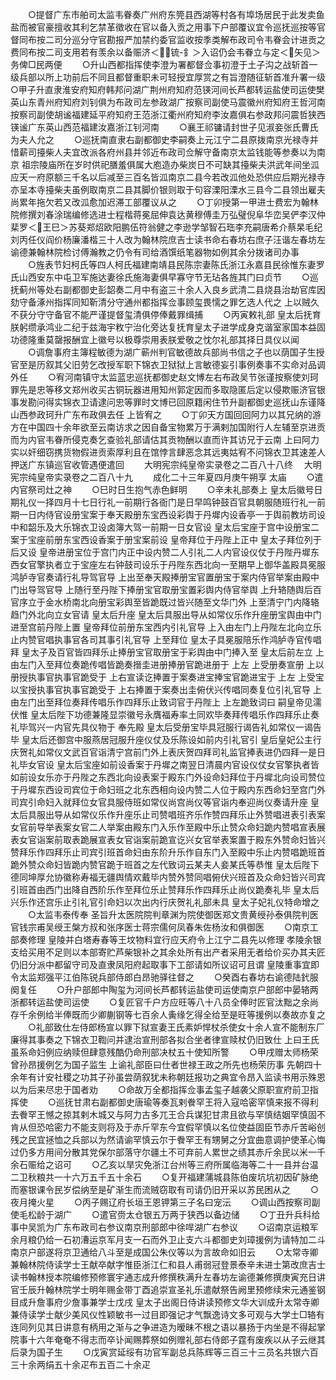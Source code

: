 <!-- { "loadSidebar": true } -->
　　○提督广东市舶司太监韦眷奏广州府东筦县西湖等村各有埠场居民于此发卖鱼盐而被官豪擅收其利乞禁革徵收在官以备入贡之用事下户部覆议宜令巡抚巡按等官督同布按二司分巡分守官勘报严加禁约委官监收按季类解布政司令韦眷会计进贡之费同布按二司支用若有羡余以备赈济＜锍-釒＞入诏仍会韦眷立与定＜矢见＞务俾□民两便
　　○升山西都指挥使李澄为署都督佥事初澄于土子沟之战斩首一级兵部以所上功前后不同且都督重职未可轻授宜厚赏之有旨澄随征斩首准升署一级○甲子升直隶淮安府知府韩邦问湖广荆州府知府范锳河间长芦都转运盐使司运使樊英山东青州府知府刘钊俱为布政司左参政湖广按察司副使马震徽州府知府王哲河南按察司副使胡谧福建延平府知府王范浙江衢州府知府李汝嘉俱右参政邦问震哲狭西锳谧广东英山西范福建汝嘉浙江钊河南
　　○襄王祁镛请封世子见淑妾张氏曹氏为夫人允之
　　○巡抚南直隶右副都御史李嗣奏上元江宁二县原拨南京光禄寺并惜薪司擡柴人夫宜改派各府州县并邻近布政司佥解守备南京太监钱能等参奏以为南京  祖宗陵庙所在岁时供祀膳羞俱属大庖造办柴炭日不可缺其擡柴夫洪武年间坐泒应天一府原额三千名以后减至三百名皆泒南京二县今若改泒他处恐供应后期光禄寺亦呈本寺擡柴夫虽例取南京二县其脚价银则取于句容溧阳溧水三县今二县领出雇夫尚累年拖欠若又改泒愈加迟滞工部覆议从之
　　○丁卯授第一甲进士费宏为翰林院修撰刘春涂瑞编修选进士程楷蒋冕屈伸袁达黄穆傅圭万弘璧倪阜华峦吴俨李汉仲棐罗＜王巳＞苏葵郑炤欧阳鹏伍符翁健之李逊学邹智石珤李充嗣唐希介蔡杲毛纪刘丙任仪阎价杨廉潘楷三十人改为翰林院庶吉士读书命右春坊右庶子汪谐左春坊左谕德兼翰林院检讨傅瀚教之仍令有司给酒馔纸笔器物如例其余分拨诸司办事
　　○旌表节妇柯氏等四人柯氏福建南靖县民陈宗妻陈氏浙江永嘉县民徐惟东妻罗氏山西安东中屯卫军施达妻徐氏施海妻俱早寡守节无玷各旌其门曰贞节
　　○巡抚蓟州等处右副都御史彭韶奏二月中有盗三十余人入良乡武清二县烧县治劫官库因劾守备涿州指挥同知靳清分守通州都指挥佥事顾玺畏懦之罪乞选人代之  上以贼久不获分守守备官不能严谨提督玺清俱停俸戴罪缉捕
　　○丙寅敕礼部  皇太后抚育朕躬缵承鸿业二纪于兹海宇敉宁治化旁达复抚育皇太子进学成身克谐室家国本益固功德隆重莫罄报酬宜上徽号以极尊崇用表朕爱敬之忱尔礼部其择日具仪以闻
　　○调詹事府主簿程敏德为湖广蕲州判官敏德故兵部尚书信之子也以荫国子生授官至是历叙其父旧劳乞改授军职下锦衣卫狱狱上言敏德妄引事例奏事不实命对品调外任
　　○宥河南镇守太监蓝忠巡抚都御史赵文博左右布政吴节张谨按察使刘珂罪先是忠等移文郑州收买古铜玩器进用知州郭定因而多取隐匿后定以侵欺赈济官银事发勘问得实锦衣卫请逮问忠等罪时文博已回原籍闲住节升副都御史巡抚山东谨降山西参政珂升广东布政俱去任  上皆宥之
　　○丁卯天方国回回阿力以其兄纳的游方在中国四十余年欲至云南访求之因自备宝物累万于满剌加国附行人左辅至京进贡而为内官韦眷所侵克奏乞查验礼部请估其贡物酬以直而许其访兄于云南  上曰阿力实以奸细窃携货物假进贡索厚利且在馆悖言肆恶念其远夷姑宥不问锦衣卫其速差人押送广东镇巡官收管遇便遣回
　　大明宪宗纯皇帝实录卷之二百八十八终
　大明宪宗纯皇帝实录卷之二百八十九
　　成化二十三年夏四月庚午朔享  太庙
　　○遣内官祭司灶之神
　　○巳时日生抱气赤色鲜明
　　○辛未礼部奏上  皇太后徽号日期礼仪一择四月十七日行礼一前期行各衙门是日早鸣钟鼓百官具朝服随班行礼一前期一日内侍官设册宝案于奉天殿册东宝西设彩舆于丹墀内设香亭一于舆前教坊司设中和韶乐及大乐锦衣卫设卤簿大驾一前期一日女官设  皇太后宝座于宫中设册宝二案于宝座前册东宝西设香案于册宝案前设  皇帝拜位于丹陛上正中  皇太子拜位列于后又设  皇帝进册宝位于宫门内正中设内赞二人引礼二人内官设仪仗于丹陛丹墀东西女官擎执者立于宝座左右钟鼓司设乐于丹陛东西北向一至期早上御华盖殿具冕服鸿胪寺官奏请行礼导驾官导  上出至奉天殿捧册宝官置册宝于案内侍官举案由殿中门出导驾官导  上随行至丹陛下捧册宝官取册宝置彩舆内侍官举舆  上升辂随舆后百官序立于金水桥南北向册宝彩舆至皆跪既过皆兴随至文华门外  上至清宁门内降辂趋门外北向立女官请  皇太后升座  皇太后具服出导从如常仪乐作升座册宝舆由中门进至宫前丹陛上置  皇帝拜位前册东宝西内引礼官导  上入由左门上丹陛左北向立乐止内赞官唱执事官各司其事引礼官导  上至拜位  皇太子具冕服陪乐作鸿胪寺官传唱拜  皇太子及百官皆四拜乐止捧册宝官取册宝于彩舆由中门捧入至  皇太后前左立  上由左门入至拜位奏跪传唱皆跪奏搢圭进册捧册官跪进册于  上左  上受册奏宣册  上以册授执事官执事官跪受于  上右宣读讫捧置于案奏进宝捧宝官跪进宝于  上左  上受宝以宝授执事官执事官跪受于  上右捧置于案奏出圭俯伏兴传唱同奏复位引礼官导  上由左门出至拜位奏拜传唱乐作四拜乐止致词官于丹陛上  上左跪致词曰  嗣皇帝见濡伏惟  皇太后陛下功德兼隆显崇徽号永膺福寿率土同欢毕奏拜传唱乐作四拜乐止奏礼毕驾兴一内官先具仪物于  奉先殿  皇太后受册宝毕具冠服行谒告礼如常仪一谒告毕  皇太后还御宫中服燕居冠服升座仪仗及乐陈设如前内引礼官引  皇后皇妃公主行庆贺礼如常仪文武百官诣清宁宫前门外上表庆贺四拜司礼监官捧表进仍四拜一是日礼毕女官设  皇太后宝座如前设香案于丹墀之南翌日清晨内官设仪仗女官擎执者皆如前设女乐亦于丹陛之东西北向设表案于殿东门外设命妇拜位于丹墀北向设司赞位于丹墀东西设司宾位于命妇班之北东西相向设内赞二人位于殿内东西命妇至宫门外司宾引命妇入就拜位女官具服侍班如常仪尚宫尚仪等官诣内奉迎尚仪奏请升座  皇太后具服出导从如常仪乐作升座乐止司赞唱班齐乐作赞四拜乐止外赞唱进表引表案女官前导举表案女官二人举案由殿东门入乐作至殿中乐止赞众命妇跪内赞唱宣表展表女官诣案前取表跪展宣表女官诣案前跪宣讫兴女官举表案置于殿东外赞命妇皆兴赞拜乐作四拜乐止司宾引班首命妇由东阶升乐作自东门入至殿中乐止内赞唱跪班首跪外赞众命妇皆跪内赞官跪于班首之左代致词云某夫人妾某氏等恭惟  皇太后陛下德同坤厚允协徽称寿福无疆舆情欢戴毕内赞外赞同唱俯伏兴班首及众命妇皆兴司宾引班首由西门出降自西阶乐作至拜位乐止赞拜乐作四拜乐止尚仪跪奏礼毕  皇太后兴乐作还宫乐止引礼官引命妇以次出内行庆贺礼礼部未具  皇太子妃礼仪特命增之
　　○太监韦泰传奉  圣旨升太医院院判章渊为院使御医郑文贵黄绶孙泰俱院判医官钱宗甫吴绶王槃方叔和张序医士蒋宗儒何凤春朱佐杨汝和俱御医
　　○南京工部奏修理  皇陵并白塔寿春等王坟物料宜行应天府令上江宁二县先以修理  孝陵余银支给买用不足则以本部寄贮芦柴银补之其余处所有出产者采用无者给价买办其夫匠仍旧分派中都留守司及直隶凤阳府起取事下工部请如所议诏可且谓  皇陵重事宜即令太监郑强平江伯陈锐兵部侍郎白昂驰驿往督之
　　○癸酉右春坊右谕德陆釴服阕复任
　　○升户部郎中陶玺为河间长芦都转运盐使司运使南京户部郎中晏辂两浙都转运盐使司运使
　　○复匠官千户方应旺等八十八员全俸时匠官汰黜之余尚存千余例给半俸既而少卿蒯钢等七百余人夤缘乞得全给至是旺等援例以奏故亦复之
　　○礼部致仕左侍郎杨宣以罪下狱宣妻王氏素妒悍杖杀使女十余人宣不能制东厂廉得其事奏之下锦衣卫鞫问并逮治宣刑部各拟合坐者律宣赎杖仍旧致仕  上曰王氏虽系命妇例应纳赎但肆意残酷仍命刑部决杖五十使知所警
　　○甲戌赠太师杨荣曾孙昂援例乞为国子监生  上谕礼部臣曰仕者世禄王政之所先也杨荣历事  先朝四十余年有计安社稷之功其子孙虽尝荫叙犹未称朝廷报功之典宜令昂入监读书用示殊恩以为后来尽忠于国者劝
　　○命故万全都指挥佥事孟玺子越袭父原职宣府前卫指挥使
　　○巡抚甘肃右副都御史唐瑜等奏瓦剌餋罕王将入寇哈密罕慎来报不得利去餋罕王憾之掠其剌木城又与阿力古多兀王合兵谋犯甘肃且欲与罕慎结姻罕慎固不肯从但恐哈密力不能支则将及于赤斤罕东今宜假罕慎以名位使益固臣节赤斤苦峪创残之民宜拯恤之兵部以为然请谕罕慎云尔于餋罕王有甥舅之分宜曲意调护使革心悔过仍多方用间分散其党保尔部落守尔疆土不可弃前人累世之绩其赤斤余民以米一千余石赈给之诏可
　　○乙亥以旱灾免浙江台州等三府所属临海等二十一县并台温二卫秋粮共一十六万五千五十余石
　　○复开福建蒲城县陈伯废坑坑初因矿脉绝而塞银课令民岁偿纳至是矿渐生而流贼窃取有司请仍旧开采以苏民困从之
　　○夜月掩火星
　　○丙子赐辽府长垣王恩钾第三子名曰宠沄
　　○调山西按察司副使毛松龄于湖广
　　○遣官赍太仓银五万两于狭西以备边储
　　○丁丑升兵科给事中吴凯为广东布政司右参议南京刑部郎中徐哻湖广右参议
　　○诏南京运粮军余月粮仍给一石初漕运京军月支一石而外卫止支六斗都御史刘璋援例为请特加二斗南京户部遂将京卫通给八斗至是成国公朱仪等以为言故命如旧云
　　○太常寺卿兼翰林院侍读学士王献卒献字惟臣浙江仁和县人甫弱冠登景泰辛未进士第改庶吉士读书翰林授本院编修预修寰宇通志成升修撰秩满升左春坊左谕德兼修撰庚寅充日讲官壬辰升翰林院学士明年赐金带丁酉追崇宣圣礼乐遣献祭告阙里预修续宋元通鉴钢目成升詹事府少詹事兼学士戊戌  皇太子出阁日侍讲读预修文华大训成升太常寺卿兼侍读学士献少美风仪性颖敏书一过目即强记才气飘逸诗文多可观与大学士□辂有连同列见其日讲意有柄用之渐与之争进造为暧昧不根之语以暴扬于内坐是不得起掌院事十六年奄奄不得志而卒讣闻赐葬祭如例赠礼部右侍郎子霆有废疾以从子云继其后录为国子生
　　○戊寅赏延绥有功官军副总兵陈辉等三百三十三员名共银六百三十余两绢五十余疋布五百二十余疋
